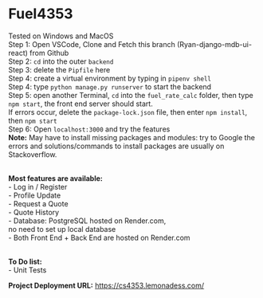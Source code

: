 # Fuel4353
Tested on Windows and MacOS<br>
Step 1: Open VSCode, Clone and Fetch this branch (Ryan-django-mdb-ui-react) from Github<br>
Step 2: ```cd``` into the outer ```backend``` <br>
Step 3: delete the ```Pipfile``` here<br>
Step 4: create a virtual environment by typing in ```pipenv shell```<br>
Step 4: type ```python manage.py runserver``` to start the backend<br>
Step 5: open another Terminal, ```cd``` into the ```fuel_rate_calc``` folder, then type ```npm start```, the front end server should start.<br>
If errors occur, delete the ```package-lock.json``` file, then enter ```npm install```, then ```npm start```<br>
Step 6: Open ```localhost:3000``` and try the features<br>
**Note:** May have to install missing packages and modules: try to Google the errors and solutions/commands to install packages are usually on Stackoverflow.
<br><br>

**Most features are available:**<br>
    - Log in / Register <br>
    - Profile Update <br>
    - Request a Quote <br>
    - Quote History <br>
    - Database: PostgreSQL hosted on Render.com,<br> 
    no need to set up local database<br>
    - Both Front End + Back End are hosted on Render.com<br><br>

**To Do list:**<br>
    - Unit Tests<br>

**Project Deployment URL:** https://cs4353.lemonadess.com/
